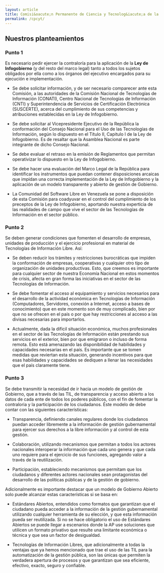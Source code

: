 ```yaml
---
layout: article
title: Comisi&oacute;n Permanente de Ciencia y Tecnolog&iacute;a de la Asamblea Nacional.
permalink: /cpcyt/
---
```

## Nuestros planteamientos

### Punto 1
Es necesario pedir ejercer la contraloría para la aplicación de la **Ley de Infogobierno** (y del resto del marco legal) tanto a todos los sujetos obligados por ella como a los órganos del ejecutivo encargados para su ejecución e implementación.

* Se debe solicitar información, y de ser necesario comparecer ante esta Comisión, a las autoridades de la Comisión Nacional de Tecnologías de Información (CONATI), Centro Nacional de Tecnologías de Información (CNTI) y Superintendencia de Servicios de Certificación Electrónica (SUSCERTE), acerca del cumplimiento de sus competencias y atribuciones establecidas en la Ley de Infogobierno.

* Se debe solicitar al Vicepresidente Ejecutivo de la República la conformación del Consejo Nacional para el Uso de las Tecnologías de Información, según lo dispuesto en el Título II, Capitulo I de la Ley de Infogobierno. Es de resaltar que la Asamblea Nacional es parte integrante de dicho Consejo Nacional.

* Se debe evaluar el retraso en la emisión de Reglamentos que permitan operativizar lo dispuesto en la Ley de Infogobierno.

* Se debe hacer una evaluación del Marco Legal de la República para identificar los instrumentos que puedan contener disposiciones arcaicas que impidan una correcta implementación de la Ley de Infogobierno y la aplicación de un modelo transparente y abierto de gestión de Gobierno.

* La Comunidad del Software Libre en Venezuela se pone a disposición de esta Comisión para coadyuvar en el control del cumplimiento de los preceptos de la Ley de Infogobierno, aportando nuestra experticia de las realidades de campo que vive el sector de las Tecnologías de Información en el sector público.

### Punto 2
Se deben generar condiciones que fomenten el desarrollo de empresas, unidades de producción y el ejercicio profesional en material de Tecnologías de Información Libre. Así:

* Se deben reducir los trámites y restricciones burocráticas que impiden la conformación de empresas, cooperativas y cualquier otro tipo de organización de unidades productivas. Esto, que creemos es importante para cualquier sector de nuestra Economía Nacional en estos momentos de crisis, afecta en gran forma las iniciativas en el sector de las Tecnologías de Información.

* Se debe fomentar el acceso al equipamiento y servicios necesarios para el desarrollo de la actividad económica en Tecnologías de Información (Computadores, Servidores, conexión a Internet, acceso a bases de conocimiento) que en este momento son de muy complicado, bien por que no se ofrecen en el país o por que hay restricciones al acceso a las divisas necesarias para importarlos.

* Actualmente, dada la dificil situación económica, muchos profesionales en el sector de las Tecnologías de Información están prestando sus servicios en el exterior, bien por que emigraron o incluso de forma remota. Esto está amenazando las disponibilidad de habilidades y capacidades necesarias en el país. Es importante que se tomen medidas que reviertan esta situación, generando incentivos para que esas habilidades y capacidades se dediquen a llenar las necesidades que el país claramente tiene.

### Punto 3
Se debe transmitir la necesidad de ir hacia un modelo de gestión de Gobierno, que a través de las TIL, de transparencia y acceso abierto a los datos de cada ente de todos los poderes públicos, con el fin de fomentar la contraloria y la participación de los ciudadanos. Éste modelo de debe contar con las siguientes características:

* Transparencia, definiendo canales regulares donde los ciudadanos puedan acceder libremente a la información de gestión gubernamental para ejercer sus derechos a la libre información y al control de esta gestión.

* Colaboración, utilizando mecanismos que permitan a todos los actores nacionales interoperar la información que cada uno genera y que cada uno requiere para el ejercicio de sus funciones, agregando valor a través de la reutilización.

* Participación, estableciendo mecanismos que permitam que los ciudadanos y diferentes actores nacionales sean protagonistas del desarrollo de las políticas públicas y de la gestión de gobierno.

Adicionalmente es importante destacar que un modelo de Gobierno Abierto solo puede alcanzar estas características si se basa en:

* Estándares Abiertos, entendidos como formatos que garantizan que el ciudadano pueda acceder a la información de la gestión gubernamental utilizando cualquier herramienta de su elección, y que esta información pueda ser reutilizada. Si no se hace obligatorio el uso de Estándares Abiertos se puede llegar a escenarios donde la AP use soluciones que utilicen un formato privativo que resulte una limitante económica o técnica y que sea un factor de desigualdad.

* Tecnologías de Información Libres, que adicionalmente a todas la ventajas que ya hemos mencionado que trae el uso de las TIL para la automatización de la gestión pública, son las únicas que permiten la verdadera apertura de procesos y que garantizan que sea eficiente, efectivo, exacto, seguro y confiable.
